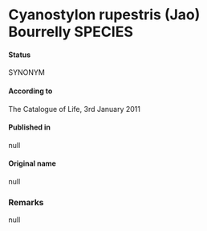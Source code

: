 Cyanostylon rupestris (Jao) Bourrelly SPECIES
=======

#### Status
SYNONYM

#### According to
The Catalogue of Life, 3rd January 2011

#### Published in
null

#### Original name
null

### Remarks
null